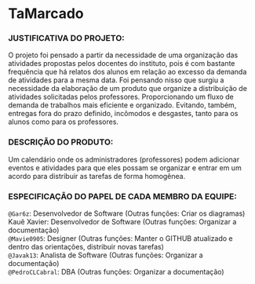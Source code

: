 # TaMarcado
### JUSTIFICATIVA DO PROJETO:
O projeto foi pensado a partir da necessidade de uma organização das atividades propostas pelos docentes do instituto, pois é com bastante frequência que há relatos dos alunos em relação ao excesso da demanda de atividades para a mesma data.
Foi pensando nisso que surgiu a necessidade da elaboração de um produto que organize a distribuição de atividades solicitadas pelos professores. Proporcionando um fluxo de demanda de trabalhos mais eficiente e organizado. Evitando, também, entregas fora do prazo definido, incômodos e desgastes, tanto para os alunos como para os professores.
 
### DESCRIÇÃO DO PRODUTO:
Um calendário onde os administradores (professores) podem adicionar eventos e atividades para que eles possam se organizar e entrar em um acordo para distribuir as tarefas de forma homogênea.
 
### ESPECIFICAÇÃO DO PAPEL DE CADA MEMBRO DA EQUIPE:
`@Gar6z`: Desenvolvedor de Software (Outras funções: Criar os diagramas)  
Kauê Xavier: Desenvolvedor de Software (Outras funções: Organizar a documentação)  
`@Mavie0905`: Designer (Outras funções: Manter o GITHUB atualizado e dentro das orientações, distribuir novas tarefas)  
`@Javak13`: Analista de Software (Outras funções: Organizar a documentação)   
`@PedroCLCabral`: DBA (Outras funções: Organizar a documentação)  
